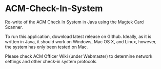 # ACM-Check-In-System
Re-write of the ACM Check In System in Java using the Magtek Card Scanner.

To run this application, download latest release on Github. Ideally, as it is written in Java, it should work on Windows, Mac OS X, and Linux, however, the system has only been tested on Mac. 

Please check ACM Officer Wiki (under Webmaster) to determine network settings and other check-in system protocols.
